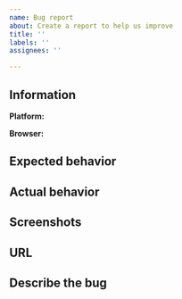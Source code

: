 ```yaml
---
name: Bug report
about: Create a report to help us improve
title: ''
labels: ''
assignees: ''

---
```


<!-- Do not delete the template (不要刪除模板) -->

<!--
IMPORTANT: Please follow the template to create a new issue.
重要：請依照該模板來提交。

-->


## Information

<!-- Windows/macOS/Linux/Android/iOS -->
**Platform:**

<!-- Chrome/Safari/FireFox/.. -->
**Browser:**

## Expected behavior <!-- (預期行為) -->

## Actual behavior <!-- (實際行為) -->


<!-- If applicable, add screenshots to help explain your problem -->
<!-- 請儘量提供截圖來定位問題 -->
## Screenshots <!-- (截圖) -->

<!-- Provide your website to find the issues -->
## URL

## Describe the bug